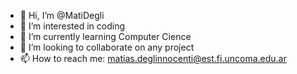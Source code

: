 - 👋 Hi, I’m @MatiDegli
- 👀 I’m interested in coding
- 🌱 I’m currently learning Computer Cience
- 💞️ I’m looking to collaborate on any project
- 📫 How to reach me: matias.deglinnocenti@est.fi.uncoma.edu.ar

<!---
MatiDegli/MatiDegli is a ✨ special ✨ repository because its `README.md` (this file) appears on your GitHub profile.
You can click the Preview link to take a look at your changes.
--->
